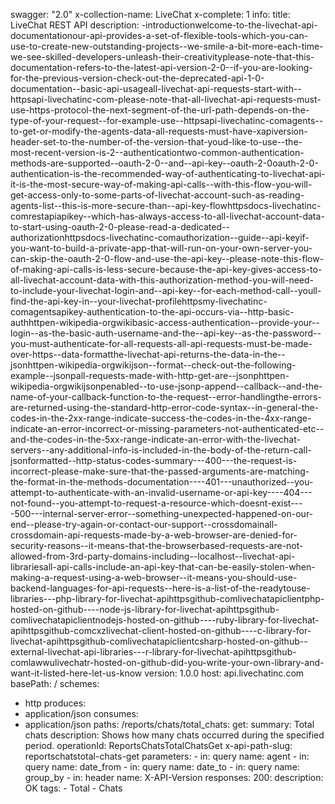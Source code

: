 swagger: "2.0"
x-collection-name: LiveChat
x-complete: 1
info:
  title: LiveChat REST API
  description: -introductionwelcome-to-the-livechat-api-documentationour-api-provides-a-set-of-flexible-tools-which-you-can-use-to-create-new-outstanding-projects--we-smile-a-bit-more-each-time-we-see-skilled-developers-unleash-their-creativityplease-note-that-this-documentation-refers-to-the-latest-api-version-2-0--if-you-are-looking-for-the-previous-version-check-out-the-deprecated-api-1-0-documentation--basic-api-usageall-livechat-api-requests-start-with--httpsapi-livechatinc-com-please-note-that-all-livechat-api-requests-must-use-https-protocol-the-next-segment-of-the-url-path-depends-on-the-type-of-your-request--for-example-use--httpsapi-livechatinc-comagents--to-get-or-modify-the-agents-data-all-requests-must-have-xapiversion-header-set-to-the-number-of-the-version-that-youd-like-to-use--the-most-recent-version-is-2--authenticationtwo-common-authentication-methods-are-supported--oauth-2-0--and--api-key--oauth-2-0oauth-2-0-authentication-is-the-recommended-way-of-authenticating-to-livechat-api-it-is-the-most-secure-way-of-making-api-calls--with-this-flow-you-will-get-access-only-to-some-parts-of-livechat-account-such-as-reading-agents-list--this-is-more-secure-than--api-key-flowhttpsdocs-livechatinc-comrestapiapikey--which-has-always-access-to-all-livechat-account-data-to-start-using-oauth-2-0-please-read-a-dedicated--authorizationhttpsdocs-livechatinc-comauthorization--guide--api-keyif-you-want-to-build-a-private-app-that-will-run-on-your-own-server-you-can-skip-the-oauth-2-0-flow-and-use-the-api-key--please-note-this-flow-of-making-api-calls-is-less-secure-because-the-api-key-gives-access-to-all-livechat-account-data-with-this-authorization-method-you-will-need-to-include-your-livechat-login-and--api-key--for-each-method-call--youll-find-the-api-key-in--your-livechat-profilehttpsmy-livechatinc-comagentsapikey-authentication-to-the-api-occurs-via--http-basic-authhttpen-wikipedia-orgwikibasic-access-authentication--provide-your--login--as-the-basic-auth-username-and-the--api-key--as-the-password--you-must-authenticate-for-all-requests-all-api-requests-must-be-made-over-https--data-formatthe-livechat-api-returns-the-data-in-the--jsonhttpen-wikipedia-orgwikijson--format--check-out-the-following-example--jsonpall-requests-made-with-http-get-are--jsonphttpen-wikipedia-orgwikijsonpenabled--to-use-jsonp-append--callback--and-the-name-of-your-callback-function-to-the-request--error-handlingthe-errors-are-returned-using-the-standard-http-error-code-syntax--in-general-the-codes-in-the-2xx-range-indicate-success-the-codes-in-the-4xx-range-indicate-an-error-incorrect-or-missing-parameters-not-authenticated-etc--and-the-codes-in-the-5xx-range-indicate-an-error-with-the-livechat-servers--any-additional-info-is-included-in-the-body-of-the-return-call-jsonformatted--http-status-codes-summary---400---the-request-is-incorrect-please-make-sure-that-the-passed-arguments-are-matching-the-format-in-the-methods-documentation----401---unauthorized--you-attempt-to-authenticate-with-an-invalid-username-or-api-key----404---not-found--you-attempt-to-request-a-resource-which-doesnt-exist----500---internal-server-error--something-unexpected-happened-on-our-end--please-try-again-or-contact-our-support--crossdomainall-crossdomain-api-requests-made-by-a-web-browser-are-denied-for-security-reasons--it-means-that-the-browserbased-requests-are-not-allowed-from-3rd-party-domains-including--localhost--livechat-api-librariesall-api-calls-include-an-api-key-that-can-be-easily-stolen-when-making-a-request-using-a-web-browser--it-means-you-should-use-backend-languages-for-api-requests--here-is-a-list-of-the-readytouse-libraries---php-library-for-livechat-apihttpsgithub-comlivechatapiclientphp-hosted-on-github----node-js-library-for-livechat-apihttpsgithub-comlivechatapiclientnodejs-hosted-on-github----ruby-library-for-livechat-apihttpsgithub-comcxzlivechat-client-hosted-on-github----c-library-for-livechat-apihttpsgithub-comlivechatapiclientcsharp-hosted-on-github--external-livechat-api-libraries---r-library-for-livechat-apihttpsgithub-comlawwulivechatr-hosted-on-github-did-you-write-your-own-library-and-want-it-listed-here-let-us-know
  version: 1.0.0
host: api.livechatinc.com
basePath: /
schemes:
- http
produces:
- application/json
consumes:
- application/json
paths:
  /reports/chats/total_chats:
    get:
      summary: Total chats
      description: Shows how many chats occurred during the specified period.
      operationId: ReportsChatsTotalChatsGet
      x-api-path-slug: reportschatstotal-chats-get
      parameters:
      - in: query
        name: agent
      - in: query
        name: date_from
      - in: query
        name: date_to
      - in: query
        name: group_by
      - in: header
        name: X-API-Version
      responses:
        200:
          description: OK
      tags:
      - Total
      - Chats